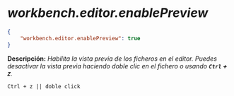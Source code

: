 <!-- Autor: Daniel Benjamin Perez Morales -->
<!-- GitHub: https://github.com/DanielBenjaminPerezMoralesDev13 -->
<!-- GitLab: https://gitlab.com/DanielBenjaminPerezMoralesDev13 -->
<!-- Correo electrónico: danielperezdev@proton.me -->

# ***workbench.editor.enablePreview***

```json
{
    "workbench.editor.enablePreview": true
}
```

**Descripción:** *Habilita la vista previa de los ficheros en el editor. Puedes desactivar la vista previa haciendo doble clic en el fichero o usando **`Ctrl` + `Z`**.*

```plaintext
Ctrl + z || doble click
```
